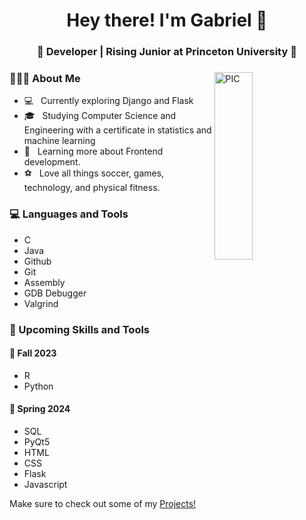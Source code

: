 <h1 align="center">Hey there! I'm Gabriel  👋 </h1>
<h3 align="center">🚀 Developer | Rising Junior at Princeton University  🚀</h3>
<div>
<img width="35%" align="right" alt="PIC" height="300px" src="https://www.pngitem.com/pimgs/m/4-42822_apple-tv-copy-developer-illustration-png-transparent-png.png" />
<div align="left">
  <h3> 👨🏻‍💻 About Me </h3>

  - 💻 &nbsp; Currently exploring Django and Flask
  - 🎓 &nbsp; Studying Computer Science and Engineering with a certificate in statistics and machine learning
  - 🌱 &nbsp; Learning more about Frontend development.
  - ⚽ &nbsp; Love all things soccer, games, technology, and physical fitness.
</div>
</div>

<div>
  <h3> 💻 Languages and Tools </h3>
  
  - C
  - Java
  - Github
  - Git
  - Assembly
  - GDB Debugger
  - Valgrind

  <h3> 🚀 Upcoming Skills and Tools</h3>
  <h4> 🍂 Fall 2023</h4>
  <ul>
    <li>R</li>
    <li>Python</li>
  </ul>
  <h4> 🌳 Spring 2024</h4>
  <ul>
    <li>SQL</li>
    <li>PyQt5</li>
    <li>HTML</li>
    <li>CSS</li>
    <li>Flask</li>
    <li>Javascript</li>
  </ul>
</div>

Make sure to check out some of my [Projects!](g-marin/Projects)
